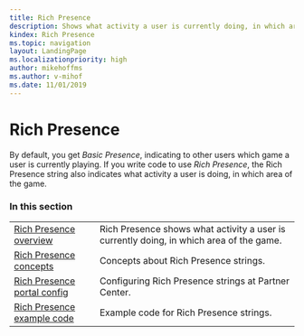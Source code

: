 ```yaml
---
title: Rich Presence
description: Shows what activity a user is currently doing, in which area of the game.
kindex: Rich Presence
ms.topic: navigation
layout: LandingPage
ms.localizationpriority: high
author: mikehoffms
ms.author: v-mihof
ms.date: 11/01/2019
---
```


# Rich Presence

By default, you get *Basic Presence*, indicating to other users which game a user is currently playing.
If you write code to use *Rich Presence*, the Rich Presence string also indicates what activity a user is doing, in which area of the game.


### In this section

|     |     |
| --- | --- |
| [Rich Presence overview](live-presence-overview.md) | Rich Presence shows what activity a user is currently doing, in which area of the game. |
| [Rich Presence concepts](concepts/live-presence-concepts-nav.md) | Concepts about Rich Presence strings. |
| [Rich Presence portal config](config/live-presence-config-nav.md) | Configuring Rich Presence strings at Partner Center. |
| [Rich Presence example code](how-to/live-presence-howto-nav.md) | Example code for Rich Presence strings. |

